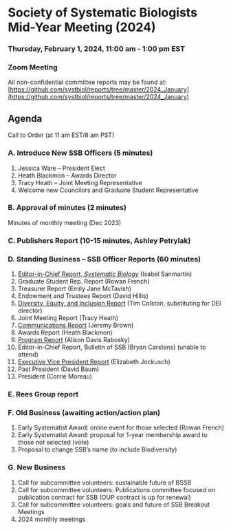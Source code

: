 # Society of Systematic Biologists Mid-Year Meeting (2024)

### Thursday, February 1, 2024, 11:00 am - 1:00 pm EST
### Zoom Meeting

All non-confidential committee reports may be found at: [https://github.com/systbiol/reports/tree/master/2024_January](https://github.com/systbiol/reports/tree/master/2024_January)

## Agenda

Call to Order (at 11 am EST/8 am PST)

### A. Introduce New SSB Officers (5 minutes)

1. Jessica Ware – President Elect
2. Heath Blackmon – Awards Director
3. Tracy Heath – Joint Meeting Representative
4. Welcome new Councilors and Graduate Student Representative

### B. Approval of minutes (2 minutes)

Minutes of monthly meeting (Dec 2023) 

### C. Publishers Report (10-15 minutes, Ashley Petrylak)

### D. Standing Business – SSB Officer Reports (60 minutes)

1. [Editor-in-Chief Report, _Systematic Biology_](https://github.com/systbiol/reports/blob/master/2024_January/EIC-January-2024-Letter.pdf) (Isabel Sanmartín)
2. Graduate Student Rep. Report (Rowan French)
3. Treasurer Report (Emily Jane McTavish)
4. Endowment and Trustees Report (David Hillis)
5. [Diversity, Equity, and Inclusion Report](https://github.com/systbiol/reports/blob/master/2024_January/SSB%20DEI%20January%202024%20report.pdf) (Tim Colston, substituting for DEI director)
6. Joint Meeting Report (Tracy Heath)
7. [Communications Report](https://github.com/systbiol/reports/blob/master/2024_January/CommunicationsReport_January2024.md) (Jeremy Brown)
8. Awards Report (Heath Blackmon)
9. [Program Report](https://github.com/systbiol/reports/blob/master/2024_January/2024_February_ProgramDirector_report.pdf) (Alison Davis Rabosky)
10. Editor-in-Chief Report, Bulletin of SSB (Bryan Carstens) (unable to attend)
11. [Executive Vice President Report](https://github.com/systbiol/reports/blob/master/2024_January/EVP_Report_2024_and_SSB_Activities.pdf) (Elizabeth Jockusch)
12. Past President (David Baum)
13. President (Corrie Moreau)

### E. Rees Group report

### F. Old Business (awaiting action/action plan)

1. Early Systematist Award: online event for those selected (Rowan French)
2. Early Systematist Award: proposal for 1-year membership award to those not selected (vote)
3. Proposal to change SSB’s name (to include Biodiversity)

### G. New Business

1. Call for subcommittee volunteers: sustainable future of BSSB
2. Call for subcommittee volunteers: Publications committee focused on publication contract for SSB (OUP contract is up for renewal)
3. Call for subcommittee volunteers: goals and future of SSB Breakout Meetings
4. 2024 monthly meetings
